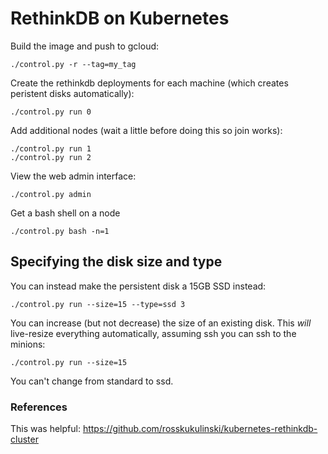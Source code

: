 # RethinkDB on Kubernetes

Build the image and push to gcloud:

    ./control.py -r --tag=my_tag

Create the rethinkdb deployments for each machine (which creates peristent disks automatically):

    ./control.py run 0

Add additional nodes (wait a little before doing this so join works):

    ./control.py run 1
    ./control.py run 2

View the web admin interface:

    ./control.py admin

Get a bash shell on a node

    ./control.py bash -n=1

## Specifying the disk size and type

You can instead make the persistent disk a 15GB SSD instead:

    ./control.py run --size=15 --type=ssd 3

You can increase (but not decrease) the size of an existing disk. This *will* live-resize everything automatically, assuming ssh you can ssh to the minions:

    ./control.py run --size=15

You can't change from standard to ssd.


### References

This was helpful: https://github.com/rosskukulinski/kubernetes-rethinkdb-cluster

